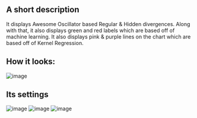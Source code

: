 ## A short description
It displays Awesome Oscillator based Regular & Hidden divergences. Along with that, it also displays green and red labels which are based off of machine learning. It also displays pink & purple lines on the chart which are based off of Kernel Regression.

## How it looks:
![image](https://github.com/araamas/Pinescript-Scripts/assets/104917239/9aeb1c4b-7a7e-4612-b1f4-ff6843854ca4)

## Its settings
![image](https://github.com/araamas/Pinescript-Scripts/assets/104917239/e937ad88-da44-4f90-b42b-9a0bcdcdd0ef)
![image](https://github.com/araamas/Pinescript-Scripts/assets/104917239/adec42b1-9538-4f48-ae3f-96e77f5e36d0)
![image](https://github.com/araamas/Pinescript-Scripts/assets/104917239/bdf23aec-c5d0-47d0-941c-98fea2b6777d)

